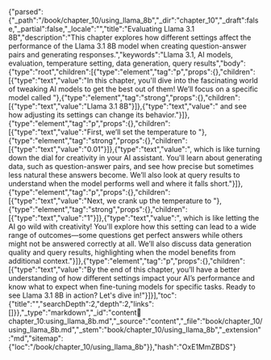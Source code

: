 {"parsed":{"_path":"/book/chapter_10/using_llama_8b","_dir":"chapter_10","_draft":false,"_partial":false,"_locale":"","title":"Evaluating Llama 3.1 8B","description":"This chapter explores how different settings affect the performance of the Llama 3.1 8B model when creating question-answer pairs and generating responses.","keywords":"Llama 3.1, AI models, evaluation, temperature setting, data generation, query results","body":{"type":"root","children":[{"type":"element","tag":"p","props":{},"children":[{"type":"text","value":"In this chapter, you'll dive into the fascinating world of tweaking AI models to get the best out of them! We’ll focus on a specific model called "},{"type":"element","tag":"strong","props":{},"children":[{"type":"text","value":"Llama 3.1 8B"}]},{"type":"text","value":" and see how adjusting its settings can change its behavior."}]},{"type":"element","tag":"p","props":{},"children":[{"type":"text","value":"First, we’ll set the temperature to "},{"type":"element","tag":"strong","props":{},"children":[{"type":"text","value":"0.01"}]},{"type":"text","value":", which is like turning down the dial for creativity in your AI assistant. You'll learn about generating data, such as question-answer pairs, and see how precise but sometimes less natural these answers become. We’ll also look at query results to understand when the model performs well and where it falls short."}]},{"type":"element","tag":"p","props":{},"children":[{"type":"text","value":"Next, we crank up the temperature to "},{"type":"element","tag":"strong","props":{},"children":[{"type":"text","value":"1"}]},{"type":"text","value":", which is like letting the AI go wild with creativity! You'll explore how this setting can lead to a wide range of outcomes—some questions get perfect answers while others might not be answered correctly at all. We’ll also discuss data generation quality and query results, highlighting when the model benefits from additional context."}]},{"type":"element","tag":"p","props":{},"children":[{"type":"text","value":"By the end of this chapter, you’ll have a better understanding of how different settings impact your AI’s performance and know what to expect when fine-tuning models for specific tasks. Ready to see Llama 3.1 8B in action? Let's dive in!"}]}],"toc":{"title":"","searchDepth":2,"depth":2,"links":[]}},"_type":"markdown","_id":"content:book:chapter_10:using_llama_8b.md","_source":"content","_file":"book/chapter_10/using_llama_8b.md","_stem":"book/chapter_10/using_llama_8b","_extension":"md","sitemap":{"loc":"/book/chapter_10/using_llama_8b"}},"hash":"OxE1MmZBDS"}